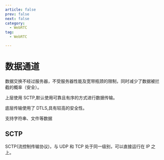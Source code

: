 ```yaml
---
article: false
prev: false
next: false
category:
  - WebRTC
tag:
  - WebRTC

---
```


# 数据通道

数据交换不经过服务器，不受服务器性能及宽带瓶颈的限制，同时减少了数据被拦截的概率（安全）。

上层使用 SCTP,默认使用可靠且有序的方式进行数据传输。

底层传输使用了 DTLS,具有较高的安全性。

支持字符串、文件等数据

<!-- more -->

## SCTP

SCTP(流控制传输协议)，与 UDP 和 TCP 处于同一级别，可以直接运行在 IP 之上。
